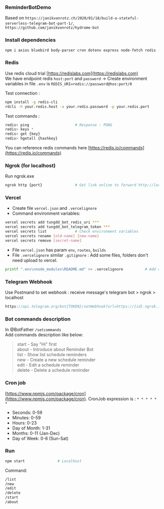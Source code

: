 ### ReminderBotDemo
Based on `https://janikvonrotz.ch/2020/01/18/build-a-stateful-serverless-telegram-bot-part-1/`, `https://github.com/janikvonrotz/hydrome-bot`

### Install dependencies
```bash
npm i axios bluebird body-parser cron dotenv express node-fetch redis --save
```

### Redis
Use redis cloud trial [https://redislabs.com](https://redislabs.com)<br>
We have endpoint redis `host:port` and `password` -> Create environment variables in file `.env` is `REDIS_URI=redis://password@hos:port/0`<br>

Test connection :
```bash
npm install -g redis-cli
rdcli -h your.redis.host -a your.redis.password -p your.redis.port
```

Test commands :
```bash
redis> ping                     # Response : PONG
redis> keys *
redis> get {key}
redis> hgetall {hashkey}
```
You can reference redis commands here [https://redis.io/commands](https://redis.io/commands)

### Ngrok (for localhost)
Run ngrok.exe
```bash
ngrok http {port}               # Get link online to forward http://localhost:port and user http://localhost:4040/inspect/http to check
```

### Vercel
* Create file `vercel.json` and `.vercelignore`
* Command environment variables:
```bash
vercel secrets add tungdd_bot_redis_uri ***
vercel secrets add tungdd_bot_telegram_token ***
vercel secrets list             # Check environment variables
vercel secrets rename [old-name] [new-name]
vercel secrets remove [secret-name]
```
* File `vercel.json` has param `env`, `routes`, `builds`
* File `.vercelignore` similar `.gitignore` : Add some files, folders don't need upload to vercel.
```bash
printf ".env\nnode_modules\README.md" >> .vercelignore          # Add content to file `.vercelignore`
```

### Telegram Webhook
Use Postmand to set webhook : receive message's telegram bot > ngrok > localhost
```javascript
https://api.telegram.org/bot{TOKEN}/setWebhook?url=https://{id}.ngrok.io
```

### Bot commands description
In @BotFather `/setcommands`<br>
Add commands description like below:
> start - Say "Hi" first<br>
> about - Introduce about Reminder Bot<br>
> list - Show list schedule reminders<br>
> new - Create a new schedule reminder<br>
> edit - Edit a schedule reminder<br>
> delete - Delete a schedule reminder<br>

### Cron job
[https://www.npmjs.com/package/cron](https://www.npmjs.com/package/cron). CronJob expression is : `* * * * * *`
* Seconds: 0-59
* Minutes: 0-59
* Hours: 0-23
* Day of Month: 1-31
* Months: 0-11 (Jan-Dec)
* Day of Week: 0-6 (Sun-Sat)

### Run
```bash
npm start               # Localhost
```

Command:
```bash
/list
/new
/edit
/delete
/start
/about
```